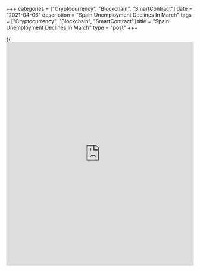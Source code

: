 +++
categories = ["Cryptocurrency", "Blockchain", "SmartContract"]
date = "2021-04-06"
description = "Spain Unemployment Declines In March"
tags = ["Cryptocurrency", "Blockchain", "SmartContract"]
title = "Spain Unemployment Declines In March"
type = "post"
+++

{{<iframe id="large-banner" src="https://www.bounty.group/#slide=25.0" width="100%" height="600" scrolling="no" style="border: 0px solid rgb(216, 221, 230); border-radius: 3px;">}}

Spain's unemployment declined sharply in March, data released by the
labor ministry showed on Tuesday.

The number of unemployed declined by 59,149 in March or 1.48 percent
from the previous month. This was the third largest decline on record.
The number of people out of work totaled 3.94 million in March.

Registered unemployment decreased by seasonally adjusted 31,277 in
March.

By economic sectors, unemployment in services fell 53,686 and that in
construction declined 7,685. In industry, unemployment dropped 3,675 but
it increased by 2,368 in farm sector.

Unemployment among under 25 years of age decreased by 8,610 people or
2.35 percent compared to the previous month.

For comments and feedback [contact](https://www.playgroundfx.com/contact/): editorial@rtt[news](https://www.letsplayfx.com/blog/forex-news-website/).com

[Economic News][1]

 **What parts of the world are seeing the best (and worst) economic
performances lately? Click[here][2] to check out our [Econ Scorecard][2]
and find out! See up-to-the-moment [ranking](https://www.playgroundfx.com/blog/crypto-exchange-ranking/)s for the best and worst
performers in [GDP][3], [unemployment rate][4], [inflation][5] and much
more.**

   1. www.rtt[news](https://www.letsplayfx.com/blog/forex-news-website/).com/Content/EconomicNews.aspx
   2. www.rtt[news](https://www.letsplayfx.com/blog/forex-news-website/).com/economic-scorecard/world-rank/unemployment-rate/highest-performance.aspx
   3. www.rtt[news](https://www.letsplayfx.com/blog/forex-news-website/).com/economic-scorecard/world-rank/GDP/highest-performance.aspx
   4. www.rtt[news](https://www.letsplayfx.com/blog/forex-news-website/).com/economic-scorecard/world-rank/unemployment-rate/lowest-performance.aspx
   5. www.rtt[news](https://www.letsplayfx.com/blog/forex-news-website/).com/economic-scorecard/world-rank/CPI/highest-performance.aspx